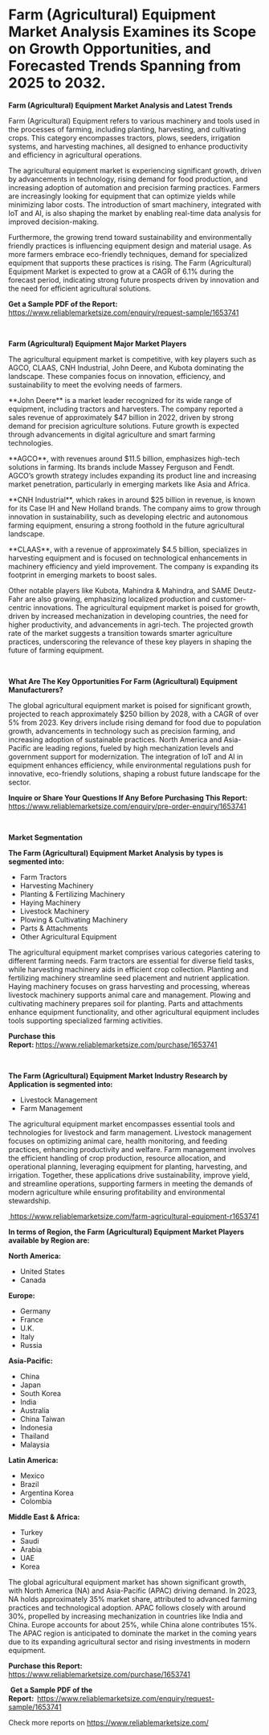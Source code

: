 <p><h1>Farm (Agricultural) Equipment Market Analysis Examines its Scope on Growth Opportunities, and Forecasted Trends Spanning from 2025 to 2032.</h1></p><p><strong>Farm (Agricultural) Equipment Market Analysis and Latest Trends</strong></p>
<p><p>Farm (Agricultural) Equipment refers to various machinery and tools used in the processes of farming, including planting, harvesting, and cultivating crops. This category encompasses tractors, plows, seeders, irrigation systems, and harvesting machines, all designed to enhance productivity and efficiency in agricultural operations.</p><p>The agricultural equipment market is experiencing significant growth, driven by advancements in technology, rising demand for food production, and increasing adoption of automation and precision farming practices. Farmers are increasingly looking for equipment that can optimize yields while minimizing labor costs. The introduction of smart machinery, integrated with IoT and AI, is also shaping the market by enabling real-time data analysis for improved decision-making.</p><p>Furthermore, the growing trend toward sustainability and environmentally friendly practices is influencing equipment design and material usage. As more farmers embrace eco-friendly techniques, demand for specialized equipment that supports these practices is rising. The Farm (Agricultural) Equipment Market is expected to grow at a CAGR of 6.1% during the forecast period, indicating strong future prospects driven by innovation and the need for efficient agricultural solutions.</p></p>
<p><strong>Get a Sample PDF of the Report:&nbsp;</strong> <a href="https://www.reliablemarketsize.com/enquiry/request-sample/1653741?utm_campaign=1991&utm_medium=2&utm_source=Github&utm_content=ia&utm_term=27022025&utm_id=farm-agricultural-equipment">https://www.reliablemarketsize.com/enquiry/request-sample/1653741</a></p>
<p>&nbsp;</p>
<p><strong>Farm (Agricultural) Equipment Major Market Players</strong></p>
<p><p>The agricultural equipment market is competitive, with key players such as AGCO, CLAAS, CNH Industrial, John Deere, and Kubota dominating the landscape. These companies focus on innovation, efficiency, and sustainability to meet the evolving needs of farmers.</p><p>**John Deere** is a market leader recognized for its wide range of equipment, including tractors and harvesters. The company reported a sales revenue of approximately $47 billion in 2022, driven by strong demand for precision agriculture solutions. Future growth is expected through advancements in digital agriculture and smart farming technologies.</p><p>**AGCO**, with revenues around $11.5 billion, emphasizes high-tech solutions in farming. Its brands include Massey Ferguson and Fendt. AGCO’s growth strategy includes expanding its product line and increasing market penetration, particularly in emerging markets like Asia and Africa.</p><p>**CNH Industrial**, which rakes in around $25 billion in revenue, is known for its Case IH and New Holland brands. The company aims to grow through innovation in sustainability, such as developing electric and autonomous farming equipment, ensuring a strong foothold in the future agricultural landscape.</p><p>**CLAAS**, with a revenue of approximately $4.5 billion, specializes in harvesting equipment and is focused on technological enhancements in machinery efficiency and yield improvement. The company is expanding its footprint in emerging markets to boost sales.</p><p>Other notable players like Kubota, Mahindra & Mahindra, and SAME Deutz-Fahr are also growing, emphasizing localized production and customer-centric innovations. The agricultural equipment market is poised for growth, driven by increased mechanization in developing countries, the need for higher productivity, and advancements in agri-tech. The projected growth rate of the market suggests a transition towards smarter agriculture practices, underscoring the relevance of these key players in shaping the future of farming equipment.</p></p>
<p>&nbsp;</p>
<p><strong>What Are The Key Opportunities For Farm (Agricultural) Equipment Manufacturers?</strong></p>
<p><p>The global agricultural equipment market is poised for significant growth, projected to reach approximately $250 billion by 2028, with a CAGR of over 5% from 2023. Key drivers include rising demand for food due to population growth, advancements in technology such as precision farming, and increasing adoption of sustainable practices. North America and Asia-Pacific are leading regions, fueled by high mechanization levels and government support for modernization. The integration of IoT and AI in equipment enhances efficiency, while environmental regulations push for innovative, eco-friendly solutions, shaping a robust future landscape for the sector.</p></p>
<p><strong>Inquire or Share Your Questions If Any Before Purchasing This Report:</strong> <a href="https://www.reliablemarketsize.com/enquiry/pre-order-enquiry/1653741?utm_campaign=1991&utm_medium=2&utm_source=Github&utm_content=ia&utm_term=27022025&utm_id=farm-agricultural-equipment">https://www.reliablemarketsize.com/enquiry/pre-order-enquiry/1653741</a></p>
<p>&nbsp;</p>
<p><strong>Market Segmentation</strong></p>
<p><strong>The Farm (Agricultural) Equipment Market Analysis by types is segmented into:</strong></p>
<p><ul><li>Farm Tractors</li><li>Harvesting Machinery</li><li>Planting & Fertilizing Machinery</li><li>Haying Machinery</li><li>Livestock Machinery</li><li>Plowing & Cultivating Machinery</li><li>Parts & Attachments</li><li>Other Agricultural Equipment</li></ul></p>
<p><p>The agricultural equipment market comprises various categories catering to different farming needs. Farm tractors are essential for diverse field tasks, while harvesting machinery aids in efficient crop collection. Planting and fertilizing machinery streamline seed placement and nutrient application. Haying machinery focuses on grass harvesting and processing, whereas livestock machinery supports animal care and management. Plowing and cultivating machinery prepares soil for planting. Parts and attachments enhance equipment functionality, and other agricultural equipment includes tools supporting specialized farming activities.</p></p>
<p><strong>Purchase this Report:&nbsp;</strong><a href="https://www.reliablemarketsize.com/purchase/1653741?utm_campaign=1991&utm_medium=2&utm_source=Github&utm_content=ia&utm_term=27022025&utm_id=farm-agricultural-equipment">https://www.reliablemarketsize.com/purchase/1653741</a></p>
<p>&nbsp;</p>
<p><strong>The Farm (Agricultural) Equipment Market Industry Research by Application is segmented into:</strong></p>
<p><ul><li>Livestock Management</li><li>Farm Management</li></ul></p>
<p><p>The agricultural equipment market encompasses essential tools and technologies for livestock and farm management. Livestock management focuses on optimizing animal care, health monitoring, and feeding practices, enhancing productivity and welfare. Farm management involves the efficient handling of crop production, resource allocation, and operational planning, leveraging equipment for planting, harvesting, and irrigation. Together, these applications drive sustainability, improve yield, and streamline operations, supporting farmers in meeting the demands of modern agriculture while ensuring profitability and environmental stewardship.</p></p>
<p><a href="https://www.reliablemarketsize.com/farm-agricultural-equipment-r1653741?utm_campaign=1991&utm_medium=2&utm_source=Github&utm_content=ia&utm_term=27022025&utm_id=farm-agricultural-equipment">&nbsp;https://www.reliablemarketsize.com/farm-agricultural-equipment-r1653741</a></p>
<p><strong>In terms of Region, the Farm (Agricultural) Equipment Market Players available by Region are:</strong></p>
<p>
    <p> <strong> North America: </strong>
        <ul>
            <li>United States</li>
            <li>Canada</li>
        </ul>
        </p> 
    <p> <strong> Europe: </strong>
        <ul>
            <li>Germany</li>
            <li>France</li>
            <li>U.K.</li>
            <li>Italy</li>
            <li>Russia</li>
        </ul>
        </p> 
    <p> <strong> Asia-Pacific: </strong>
        <ul>
            <li>China</li>
            <li>Japan</li>
            <li>South Korea</li>
            <li>India</li>
            <li>Australia</li>
            <li>China Taiwan</li>
            <li>Indonesia</li>
            <li>Thailand</li>
            <li>Malaysia</li>
        </ul>
        </p> 
    <p> <strong> Latin America: </strong>
        <ul>
            <li>Mexico</li>
            <li>Brazil</li>
            <li>Argentina Korea</li>
            <li>Colombia</li>
        </ul>
        </p> 
    <p> <strong> Middle East & Africa: </strong>
        <ul>
            <li>Turkey</li>
            <li>Saudi</li>
            <li>Arabia</li>
            <li>UAE</li>
            <li>Korea</li>
        </ul>
    </p>
    </p>
<p><p>The global agricultural equipment market has shown significant growth, with North America (NA) and Asia-Pacific (APAC) driving demand. In 2023, NA holds approximately 35% market share, attributed to advanced farming practices and technological adoption. APAC follows closely with around 30%, propelled by increasing mechanization in countries like India and China. Europe accounts for about 25%, while China alone contributes 15%. The APAC region is anticipated to dominate the market in the coming years due to its expanding agricultural sector and rising investments in modern equipment.</p></p>
<p><strong>Purchase this Report: </strong><a href="https://www.reliablemarketsize.com/purchase/1653741?utm_campaign=1991&utm_medium=2&utm_source=Github&utm_content=ia&utm_term=27022025&utm_id=farm-agricultural-equipment">https://www.reliablemarketsize.com/purchase/1653741</a></p>
<p>&nbsp;<strong>Get a Sample PDF of the Report:&nbsp;&nbsp;</strong><a href="https://www.reliablemarketsize.com/enquiry/request-sample/1653741?utm_campaign=1991&utm_medium=2&utm_source=Github&utm_content=ia&utm_term=27022025&utm_id=farm-agricultural-equipment">https://www.reliablemarketsize.com/enquiry/request-sample/1653741</a></p>
<p><strong></strong></p>
<p>Check more reports on <a href="https://www.reliablemarketsize.com/?utm_campaign=1991&utm_medium=2&utm_source=Github&utm_content=ia&utm_term=27022025&utm_id=farm-agricultural-equipment">https://www.reliablemarketsize.com/</a></p>